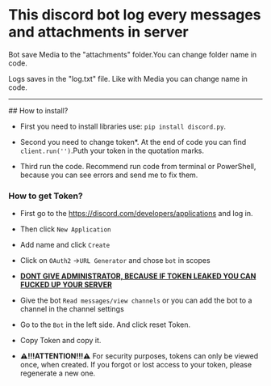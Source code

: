 # This discord bot log every messages and attachments in server 

Bot save Media to the "attachments" folder.You can change folder name in code.

Logs saves in the "log.txt" file. Like with Media you can change name in code.

---

## How to install?

- First you need to install libraries use: `pip install discord.py`.
  
- Second you need to change token*. At the end of code you can find `client.run('')`.Puth your token in the quotation marks.
  
- Third run the code. Recommend run code from terminal or PowerShell, because you can see errors and send me to fix them.
  

### How to get Token?

- First go to the https://discord.com/developers/applications and log in.
- Then click `New Application`

- Add name and click `Create`
  
- Click on `OAuth2` ->`URL Generator` and chose `bot` in scopes
  
- **<u>DONT GIVE ADMINISTRATOR, BECAUSE IF TOKEN LEAKED YOU CAN FUCKED UP YOUR SERVER</u>**
  
- Give the bot `Read messages/view channels` or you can add the bot to a channel in the channel settings
  
- Go to the `Bot` in the left side. And click reset Token.
  
- Copy Token and copy it.
  
- **⚠️!!!ATTENTION!!!⚠️** For security purposes, tokens can only be viewed once, when created. If you forgot or lost access to your token, please regenerate a new one.
